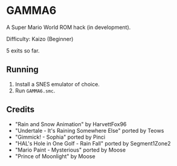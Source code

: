# GAMMA6

A Super Mario World ROM hack (in development).

Difficulty: Kaizo (Beginner)

5 exits so far.

## Running
1. Install a SNES emulator of choice.
2. Run `GAMMA6.smc`.

## Credits
- "Rain and Snow Animation" by HarvettFox96
- "Undertale - It's Raining Somewhere Else" ported by Teows
- "Gimmick! - Sophia" ported by Pinci
- "HAL's Hole in One Golf - Rain Fall" ported by Segment1Zone2
- "Mario Paint - Mysterious" ported by Moose
- "Prince of Moonlight" by Moose
